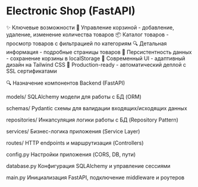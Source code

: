 # Electronic Shop (FastAPI)

✨ Ключевые возможности
🛒 Управление корзиной - добавление, удаление, изменение количества товаров
📦 Каталог товаров - просмотр товаров с фильтрацией по категориям
🔍 Детальная информация - подробные страницы товаров
💾 Персистентность данных - сохранение корзины в localStorage
🎨 Современный UI - адаптивный дизайн на Tailwind CSS
🚀 Production-ready - автоматический деплой с SSL сертификатами

🔍 Назначение компонентов
Backend (FastAPI)

models/	SQLAlchemy модели для работы с БД (ORM)

schemas/	Pydantic схемы для валидации входящих/исходящих данных

repositories/	Инкапсуляция логики работы с БД (Repository Pattern)

services/	Бизнес-логика приложения (Service Layer)

routes/	HTTP endpoints и маршрутизация (Controllers)

config.py	Настройки приложения (CORS, DB, пути)

database.py	Конфигурация SQLAlchemy и управление сессиями

main.py	Инициализация FastAPI, подключение middleware и роутеров

